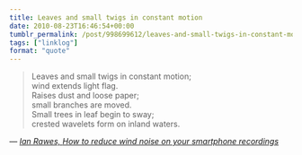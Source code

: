 ```yaml
---
title: Leaves and small twigs in constant motion
date: 2010-08-23T16:46:54+00:00
tumblr_permalink: /post/998699612/leaves-and-small-twigs-in-constant-motion-wind
tags: ["linklog"]
format: "quote"
---
```


> Leaves and small twigs in constant motion;<br>
> wind extends light flag.<br>
> Raises dust and loose paper;<br>
> small branches are moved.<br>
> Small trees in leaf begin to sway;<br>
> crested wavelets form on inland waters.

— <cite>[Ian Rawes, _How to reduce wind noise on your smartphone recordings_](https://blogs.bl.uk/sound-and-vision/2010/07/how-to-reduce-wind-noise-on-your-smartphone-recordings.html)</cite>
